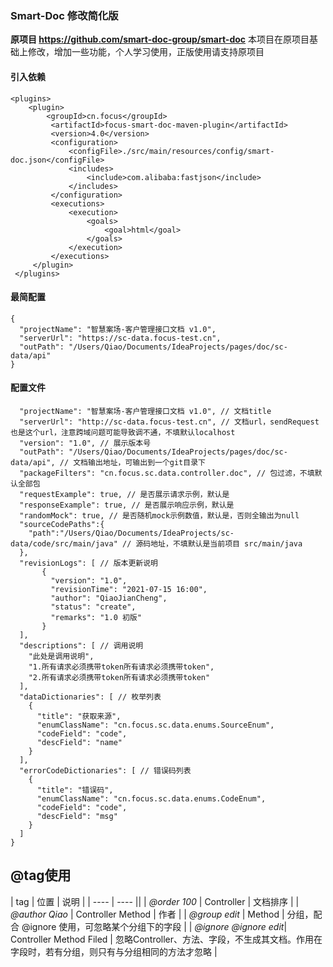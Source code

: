 ### Smart-Doc 修改简化版
**原项目 https://github.com/smart-doc-group/smart-doc**
本项目在原项目基础上修改，增加一些功能，个人学习使用，正版使用请支持原项目

#### 引入依赖
```
<plugins>
    <plugin>
        <groupId>cn.focus</groupId>
         <artifactId>focus-smart-doc-maven-plugin</artifactId>
         <version>4.0</version>
         <configuration>
             <configFile>./src/main/resources/config/smart-doc.json</configFile>
             <includes>
                 <include>com.alibaba:fastjson</include>
             </includes>
         </configuration>
         <executions>
             <execution>
                 <goals>
                     <goal>html</goal>
                 </goals>
             </execution>
         </executions>
     </plugin>
 </plugins>
```

#### 最简配置
```
{
  "projectName": "智慧案场-客户管理接口文档 v1.0",
  "serverUrl": "https://sc-data.focus-test.cn",
  "outPath": "/Users/Qiao/Documents/IdeaProjects/pages/doc/sc-data/api"
}
```

#### 配置文件
```{
  "projectName": "智慧案场-客户管理接口文档 v1.0", // 文档title
  "serverUrl": "http://sc-data.focus-test.cn", // 文档url，sendRequest也是这个url，注意跨域问题可能导致调不通，不填默认localhost
  "version": "1.0", // 展示版本号
  "outPath": "/Users/Qiao/Documents/IdeaProjects/pages/doc/sc-data/api", // 文档输出地址，可输出到一个git目录下
  "packageFilters": "cn.focus.sc.data.controller.doc", // 包过滤，不填默认全部包
  "requestExample": true, // 是否展示请求示例，默认是
  "responseExample": true, // 是否展示响应示例，默认是
  "randomMock": true, // 是否随机mock示例数值，默认是，否则全输出为null
  "sourceCodePaths":{
    "path":"/Users/Qiao/Documents/IdeaProjects/sc-data/code/src/main/java" // 源码地址，不填默认是当前项目 src/main/java
  },
  "revisionLogs": [ // 版本更新说明
       {
         "version": "1.0",
         "revisionTime": "2021-07-15 16:00",
         "author": "QiaoJianCheng",
         "status": "create",
         "remarks": "1.0 初版"
       }
  ],
  "descriptions": [ // 调用说明
    "此处是调用说明",
    "1.所有请求必须携带token所有请求必须携带token",
    "2.所有请求必须携带token所有请求必须携带token"
  ],
  "dataDictionaries": [ // 枚举列表
    {
      "title": "获取来源",
      "enumClassName": "cn.focus.sc.data.enums.SourceEnum",
      "codeField": "code",
      "descField": "name"
    }
  ],
  "errorCodeDictionaries": [ // 错误码列表
    {
      "title": "错误码",
      "enumClassName": "cn.focus.sc.data.enums.CodeEnum",
      "codeField": "code",
      "descField": "msg"
    }
  ]
}
```

## @tag使用
|  tag   | 位置  |   说明 |
|  ----  | ----  ||
| *@order 100*  | Controller |  文档排序 |
| *@author Qiao*  | Controller Method | 作者 |
| *@group edit*  | Method | 分组，配合 @ignore 使用，可忽略某个分组下的字段 |
| *@ignore* *@ignore edit*| Controller Method Filed | 忽略Controller、方法、字段，不生成其文档。作用在字段时，若有分组，则只有与分组相同的方法才忽略 |
 
 
 
 
 
 
 
 
 
 
 
 
 
 
 
 
 
 
 
 
 
 
 